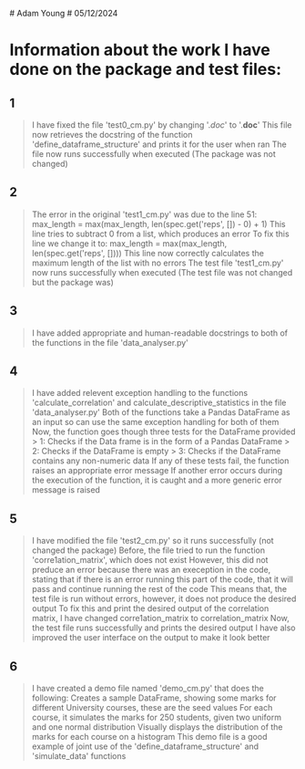 # Adam Young 
# 05/12/2024

# Information about the work I have done on the package and test files:

## 1
> I have fixed the file 'test0_cm.py' by changing '._doc_' to '.__doc__'
> This file now retrieves the docstring of the function 'define_dataframe_structure' and prints it for the user when ran
> The file now runs successfully when executed (The package was not changed)

## 2
> The error in the original 'test1_cm.py' was due to the line 51: max_length = max(max_length, len(spec.get('reps', []) - 0) + 1)
> This line tries to subtract 0 from a list, which produces an error 
> To fix this line we change it to: max_length = max(max_length, len(spec.get('reps', [])))
> This line now correctly calculates the maximum length of the list with no errors
> The test file 'test1_cm.py' now runs successfully when executed (The test file was not changed but the package was)

## 3
> I have added appropriate and human-readable docstrings to both of the functions in the file 'data_analyser.py'

## 4
> I have added relevent exception handling to the functions 'calculate_correlation' and calculate_descriptive_statistics 
  in the file 'data_analyser.py'
> Both of the functions take a Pandas DataFrame as an input so can use the same exception handling for both of them
> Now, the function goes though three tests for the DataFrame provided
    > 1: Checks if the Data frame is in the form of a Pandas DataFrame
    > 2: Checks if the DataFrame is empty
    > 3: Checks if the DataFrame contains any non-numeric data
> If any of these tests fail, the function raises an appropriate error message
> If another error occurs during the execution of the function, it is caught and a more generic error message is raised

## 5
> I have modified the file 'test2_cm.py' so it runs successfully (not changed the package)
> Before, the file tried to run the function 'corre1ation_matrix', which does not exist
> However, this did not preduce an error because there was an exeception in the code, stating that if there is an 
  error running this part of the code, that it will pass and continue running the rest of the code
> This means that, the test file is run without errors, however, it does not produce the desired output
> To fix this and print the desired output of the correlation matrix, I have changed corre1ation_matrix to correlation_matrix
> Now, the test file runs successfully and prints the desired output
> I have also improved the user interface on the output to make it look better

## 6
> I have created a demo file named 'demo_cm.py' that does the following:
> Creates a sample DataFrame, showing some marks for different University courses, these are the seed values
> For each course, it simulates the marks for 250 students, given two uniform and one normal distribution
> Visually displays the distribution of the marks for each course on a histogram
> This demo file is a good example of joint use of the 'define_dataframe_structure' and 'simulate_data' functions



